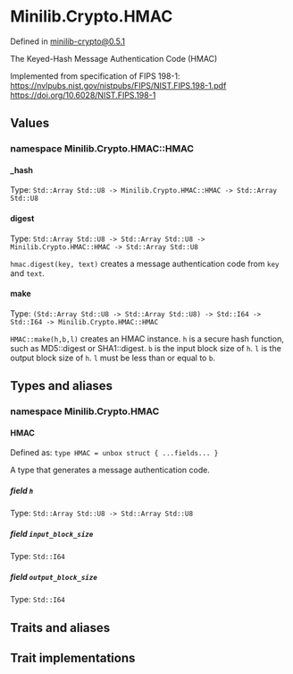 # Minilib.Crypto.HMAC

Defined in minilib-crypto@0.5.1

The Keyed-Hash Message Authentication Code (HMAC)

Implemented from specification of FIPS 198-1:
https://nvlpubs.nist.gov/nistpubs/FIPS/NIST.FIPS.198-1.pdf
https://doi.org/10.6028/NIST.FIPS.198-1

## Values

### namespace Minilib.Crypto.HMAC::HMAC

#### _hash

Type: `Std::Array Std::U8 -> Minilib.Crypto.HMAC::HMAC -> Std::Array Std::U8`

#### digest

Type: `Std::Array Std::U8 -> Std::Array Std::U8 -> Minilib.Crypto.HMAC::HMAC -> Std::Array Std::U8`

`hmac.digest(key, text)` creates a message authentication code from `key` and `text`.

#### make

Type: `(Std::Array Std::U8 -> Std::Array Std::U8) -> Std::I64 -> Std::I64 -> Minilib.Crypto.HMAC::HMAC`

`HMAC::make(h,b,l)` creates an HMAC instance.
`h` is a secure hash function, such as MD5::digest or SHA1::digest.
`b` is the input block size of `h`.
`l` is the output block size of `h`.
`l` must be less than or equal to `b`.

## Types and aliases

### namespace Minilib.Crypto.HMAC

#### HMAC

Defined as: `type HMAC = unbox struct { ...fields... }`

A type that generates a message authentication code.

##### field `h`

Type: `Std::Array Std::U8 -> Std::Array Std::U8`

##### field `input_block_size`

Type: `Std::I64`

##### field `output_block_size`

Type: `Std::I64`

## Traits and aliases

## Trait implementations